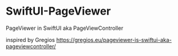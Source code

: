 # SwiftUI-PageViewer
PageViewer in SwiftUI aka PageViewController

inspired by Gregios https://gregios.eu/pageviewer-is-swiftui-aka-pageviewcontroller/
